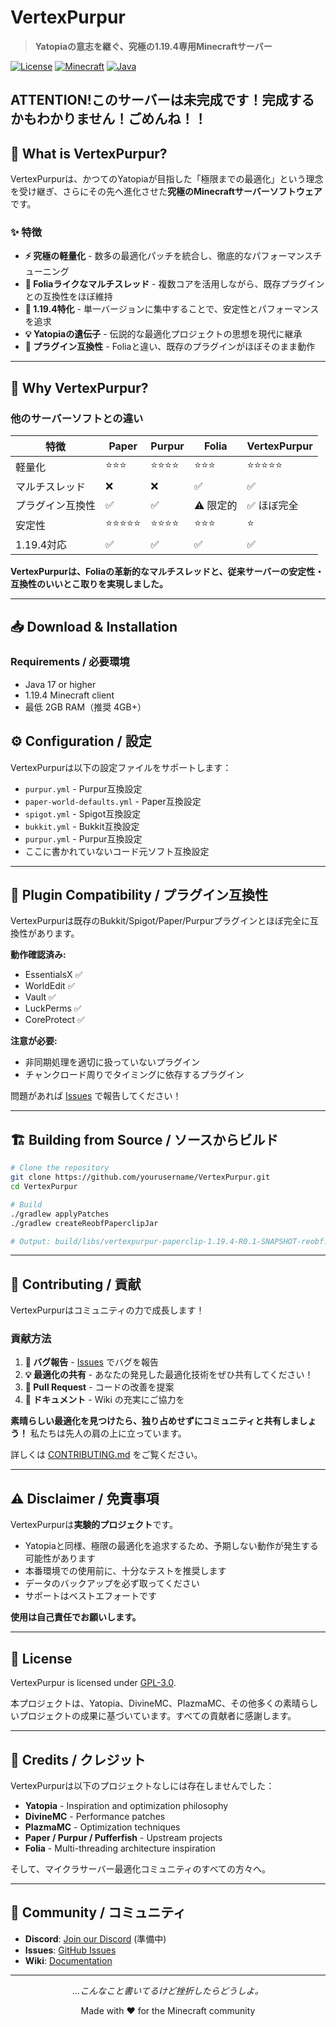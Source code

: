 # VertexPurpur

> **Yatopiaの意志を継ぐ、究極の1.19.4専用Minecraftサーバー**

[![License](https://img.shields.io/badge/license-GPL--3.0-blue.svg)](LICENSE)
[![Minecraft](https://img.shields.io/badge/minecraft-1.19.4-brightgreen.svg)](https://www.minecraft.net/)
[![Java](https://img.shields.io/badge/java-17+-orange.svg)](https://adoptium.net/)

## ATTENTION!このサーバーは未完成です！完成するかもわかりません！ごめんね！！

## 🚀 What is VertexPurpur?

VertexPurpurは、かつてのYatopiaが目指した「極限までの最適化」という理念を受け継ぎ、さらにその先へ進化させた**究極のMinecraftサーバーソフトウェア**です。

### ✨ 特徴

- **⚡ 究極の軽量化** - 数多の最適化パッチを統合し、徹底的なパフォーマンスチューニング
- **🧵 Foliaライクなマルチスレッド** - 複数コアを活用しながら、既存プラグインとの互換性をほぼ維持
- **🎯 1.19.4特化** - 単一バージョンに集中することで、安定性とパフォーマンスを追求
- **💡 Yatopiaの遺伝子** - 伝説的な最適化プロジェクトの思想を現代に継承
- **🔧 プラグイン互換性** - Foliaと違い、既存のプラグインがほぼそのまま動作

---

## 🎯 Why VertexPurpur?

### 他のサーバーソフトとの違い

| 特徴 | Paper | Purpur | Folia | **VertexPurpur** |
|------|-------|--------|-------|------------------|
| 軽量化 | ⭐⭐⭐ | ⭐⭐⭐⭐ | ⭐⭐⭐ | ⭐⭐⭐⭐⭐ |
| マルチスレッド | ❌ | ❌ | ✅ | ✅ |
| プラグイン互換性 | ✅ | ✅ | ⚠️ 限定的 | ✅ ほぼ完全 |
| 安定性 | ⭐⭐⭐⭐⭐ | ⭐⭐⭐⭐ | ⭐⭐⭐ | ⭐ |
| 1.19.4対応 | ✅ | ✅ | ✅ | ✅ |

**VertexPurpurは、Foliaの革新的なマルチスレッドと、従来サーバーの安定性・互換性のいいとこ取りを実現しました。**

---

## 📥 Download & Installation

### Requirements / 必要環境

- Java 17 or higher
- 1.19.4 Minecraft client
- 最低 2GB RAM（推奨 4GB+）

## ⚙️ Configuration / 設定

VertexPurpurは以下の設定ファイルをサポートします：

- `purpur.yml` - Purpur互換設定
- `paper-world-defaults.yml` - Paper互換設定
- `spigot.yml` - Spigot互換設定
- `bukkit.yml` - Bukkit互換設定
- `purpur.yml` - Purpur互換設定
- ここに書かれていないコード元ソフト互換設定

---

## 🔌 Plugin Compatibility / プラグイン互換性

VertexPurpurは既存のBukkit/Spigot/Paper/Purpurプラグインとほぼ完全に互換性があります。

**動作確認済み:**
- EssentialsX ✅
- WorldEdit ✅
- Vault ✅
- LuckPerms ✅
- CoreProtect ✅

**注意が必要:**
- 非同期処理を適切に扱っていないプラグイン
- チャンクロード周りでタイミングに依存するプラグイン

問題があれば [Issues](https://github.com/wisemanjr4/VertexPurpur-1.19.4/issues) で報告してください！

---

## 🏗️ Building from Source / ソースからビルド

```bash
# Clone the repository
git clone https://github.com/yourusername/VertexPurpur.git
cd VertexPurpur

# Build
./gradlew applyPatches
./gradlew createReobfPaperclipJar

# Output: build/libs/vertexpurpur-paperclip-1.19.4-R0.1-SNAPSHOT-reobf.jar
```

---

## 🤝 Contributing / 貢献

VertexPurpurはコミュニティの力で成長します！

### 貢献方法

1. **🐛 バグ報告** - [Issues](https://github.com/wisemanjr4/VertexPurpur-1.19.4/issues) でバグを報告
2. **💡 最適化の共有** - あなたの発見した最適化技術をぜひ共有してください！
3. **🔧 Pull Request** - コードの改善を提案
4. **📖 ドキュメント** - Wiki の充実にご協力を

**素晴らしい最適化を見つけたら、独り占めせずにコミュニティと共有しましょう！** 私たちは先人の肩の上に立っています。

詳しくは [CONTRIBUTING.md](CONTRIBUTING.md) をご覧ください。

---

## ⚠️ Disclaimer / 免責事項

VertexPurpurは**実験的プロジェクト**です。

- Yatopiaと同様、極限の最適化を追求するため、予期しない動作が発生する可能性があります
- 本番環境での使用前に、十分なテストを推奨します
- データのバックアップを必ず取ってください
- サポートはベストエフォートです

**使用は自己責任でお願いします。**

---

## 📜 License

VertexPurpur is licensed under [GPL-3.0](LICENSE).

本プロジェクトは、Yatopia、DivineMC、PlazmaMC、その他多くの素晴らしいプロジェクトの成果に基づいています。すべての貢献者に感謝します。

---

## 🙏 Credits / クレジット

VertexPurpurは以下のプロジェクトなしには存在しませんでした：

- **Yatopia** - Inspiration and optimization philosophy
- **DivineMC** - Performance patches
- **PlazmaMC** - Optimization techniques
- **Paper / Purpur / Pufferfish** - Upstream projects
- **Folia** - Multi-threading architecture inspiration

そして、マイクラサーバー最適化コミュニティのすべての方々へ。

---

## 💬 Community / コミュニティ

- **Discord**: [Join our Discord]() (準備中)
- **Issues**: [GitHub Issues](https://github.com/wisemanjr4/VertexPurpur-1.19.4/issues)
- **Wiki**: [Documentation](https://github.com/wisemanjr4/VertexPurpur-1.19.4/wiki)

---

<p align="center">
  <i>...こんなこと書いてるけど挫折したらどうしよ。</i>
</p>

<p align="center">
  Made with ❤️ for the Minecraft community
</p>
